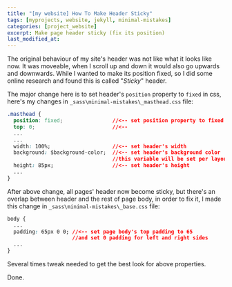 ```yaml
---
title: "[my website] How To Make Header Sticky"
tags: [myprojects, website, jekyll, minimal-mistakes]
categories: [project_website]
excerpt: Make page header sticky (fix its position)
last_modified_at: 
---
```


The original behaviour of my site's header was not like what it looks like now. It was moveable, when I scroll up and down it would also go upwards and downwards. While I wanted to make its position fixed, so I did some online research and found this is called "*Sticky*" header.

The major change here is to set header's `position` property to `fixed` in css, here's my changes in `_sass\minimal-mistakes\_masthead.css` file:

```css
.masthead {
  position: fixed;                //<-- set position property to fixed
  top: 0;                         //<-- 
  ...
  ...
  width: 100%;                    //<-- set header's width
  background: $background-color;  //<-- set header's background color
                                  //this variable will be set per layout
  height: 85px;                   //<-- set header's height
  ...
}
```

After above change, all pages' header now become sticky, but there's an overlap between header and the rest of page body, in order to fix it, I made this change in `_sass\minimal-mistakes\_base.css` file:

```css
body {
  ...
  padding: 65px 0 0; //<-- set page body's top padding to 65
                     //and set 0 padding for left and right sides
  ...
}
```

Several times tweak needed to get the best look for above properties.

Done.